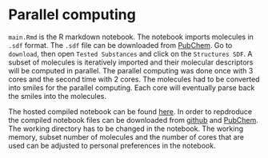 # Parallel computing
`main.Rmd` is the R markdown notebook. The notebook imports molecules in `.sdf` format. The `.sdf` file can be downloaded from [PubChem](https://pubchem.ncbi.nlm.nih.gov/bioassay/624202). Go to `download`, then open `Tested Substances` and click on the `Structures SDF`. A subset of molecules is iteratively imported and their molecular descriptors will be computed in parallel. The parallel computing was done once with 3 cores and the second time with 2 cores. The molecules had to be converted into smiles for the parallel computing. Each core will eventually parse back the smiles into the molecules.

The hosted compiled notebook can be found [here](https://hanssenstijn.github.io/ScientificProgramming3/main.nb.html). 
In order to repdroduce the compiled notebook files can be downloaded from [github](https://github.com/hanssenstijn/ScientificProgramming3) and [PubChem](https://pubchem.ncbi.nlm.nih.gov/bioassay/624202). The working directory has to be changed in the notebook. The working memory, subset number of molecules and the number of cores that are used can be adjusted to personal preferences in the notebook.